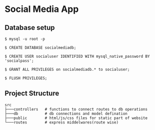 # Social Media App

## Database setup

```shell
$ mysql -u root -p
```
```mysql
$ CREATE DATABASE socialmediadb;

$ CREATE USER socialuser IDENTIFIED WITH mysql_native_password BY 'socialpass';

$ GRANT ALL PRIVILEGES on socialmediadb.* to socialuser;

$ FLUSH PRIVILEGES;
```

## Project Structure

```Tree
src
├───controllers   # functions to connect routes to db operations
├───db            # db connections and model defination
├───public        # html/js/css files for static part of website
└───routes        # express middelwares(route wise)
```





